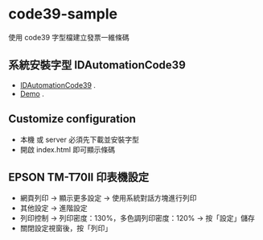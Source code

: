 # code39-sample

使用 code39 字型檔建立發票一維條碼

## 系統安裝字型 IDAutomationCode39

- [IDAutomationCode39](https://www.idautomation.com/free-barcode-products/code39-font/) .
- [Demo](https://peterhsj.github.io/code39TEST/) .

## Customize configuration

- 本機 或 server 必須先下載並安裝字型
- 開啟 index.html 即可顯示條碼

## EPSON TM-T70II 印表機設定

- 網頁列印 -> 顯示更多設定 -> 使用系統對話方塊進行列印
- 其他設定 -> 進階設定
- 列印控制 -> 列印密度：130%，多色調列印密度：120% -> 按「設定」儲存
- 關閉設定視窗後，按「列印」
